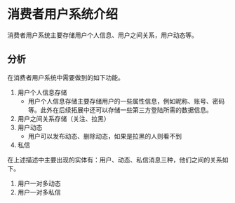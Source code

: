 # 消费者用户系统介绍

消费者用户系统主要存储用户个人信息、用户之间关系，用户动态等。


## 分析
在消费者用户系统中需要做到的如下功能。

1. 用户个人信息存储
   - 用户个人信息存储主要存储用户的一些属性信息，例如昵称、账号、密码等。此外在后续拓展中还可以存储一些第三方登陆所需的数据信息。
2. 用户之间关系存储（关注、拉黑）
3. 用户动态
   - 用户可以发布动态、删除动态，如果是拉黑的人则看不到
4. 私信

在上述描述中主要出现的实体有：用户、动态、私信消息三种，他们之间的关系如下。

1. 用户一对多动态
2. 用户一对多私信

